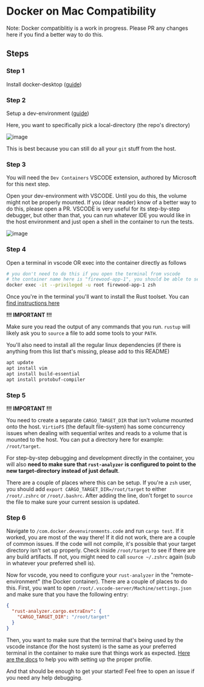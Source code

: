 # Docker on Mac Compatibility

Note:
Docker compatiblitiy is a work in progress. Please PR any changes here if you find a better way to do this.

## Steps

### Step 1

Install docker-desktop ([guide](https://docs.docker.com/desktop/install/mac-install/))

### Step 2

Setup a dev-environment ([guide](https://docs.docker.com/desktop/dev-environments/set-up/#set-up-a-dev-environment))

Here, you want to specifically pick a local-directory (the repo's directory)

![image](https://github.com/ava-labs/chain/assets/3286504/83d6b66d-19e3-4b59-bc73-f67cf68d7329)

This is best because you can still do all your `git` stuff from the host.

### Step 3

You will need the `Dev Containers` VSCODE extension, authored by Microsoft for this next step.

Open your dev-environment with VSCODE. Until you do this, the volume might not be properly mounted. If you (dear reader) know of a better way to do this, please open a PR. VSCODE is very useful for its step-by-step debugger, but other than that, you can run whatever IDE you would like in the host environment and just open a shell in the container to run the tests.

![image](https://github.com/ava-labs/chain/assets/3286504/88c981cb-42b9-4b99-acec-fbca31cca652)

### Step 4

Open a terminal in vscode OR exec into the container directly as follows

```sh
# you don't need to do this if you open the terminal from vscode
# the container name here is "firewood-app-1", you should be able to see this in docker-desktop
docker exec -it --privileged -u root firewood-app-1 zsh
```

Once you're in the terminal you'll want to install the Rust toolset. You can [find instructions here](https://rustup.rs/)

**!!! IMPORTANT !!!**

Make sure you read the output of any commands that you run. `rustup` will likely ask you to `source` a file to add some tools to your `PATH`.

You'll also need to install all the regular linux dependencies (if there is anything from this list that's missing, please add to this README)

```sh
apt update
apt install vim
apt install build-essential
apt install protobuf-compiler
```

### Step 5

**!!! IMPORTANT !!!**

You need to create a separate `CARGO_TARGET_DIR` that isn't volume mounted onto the host. `VirtioFS` (the default file-system) has some concurrency issues when dealing with sequential writes and reads to a volume that is mounted to the host. You can put a directory here for example: `/root/target`.

For step-by-step debugging and development directly in the container, you will also **need to make sure that `rust-analyzer` is configured to point to the new target-directory instead of just default**.

There are a couple of places where this can be setup. If you're a `zsh` user, you should add `export CARGO_TARGET_DIR=/root/target` to either `/root/.zshrc` or `/root/.bashrc`.
After adding the line, don't forget to `source` the file to make sure your current session is updated.

### Step 6

Navigate to `/com.docker.devenvironments.code` and run `cargo test`. If it worked, you are most of the way there! If it did not work, there are a couple of common issues. If the code will not compile, it's possible that your target directory isn't set up properly. Check inside `/root/target` to see if there are any build artifacts. If not, you might need to call `source ~/.zshrc` again (sub in whatever your preferred shell is).

Now for vscode, you need to configure your `rust-analyzer` in the "remote-environment" (the Docker container). There are a couple of places to do this. First, you want to open `/root/.vscode-server/Machine/settings.json` and make sure that you have the following entry:

```json
{
  "rust-analyzer.cargo.extraEnv": {
    "CARGO_TARGET_DIR": "/root/target"
  }
}
```

Then, you want to make sure that the terminal that's being used by the vscode instance (for the host system) is the same as your preferred terminal in the container to make sure that things work as expected. [Here are the docs](https://code.visualstudio.com/docs/terminal/profiles) to help you with setting up the proper profile.

And that should be enough to get your started! Feel free to open an issue if you need any help debugging.
